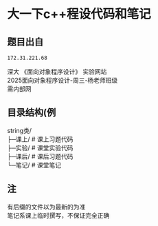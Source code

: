# 大一下c++程设代码和笔记
## 题目出自 
    172.31.221.68  
深大 《面向对象程序设计》 实验网站  
2025面向对象程序设计-周三-杨老师班级  
需内部网
## 目录结构(例
string类/  
 ├─课上/  # 课上习题代码  
 ├─实验/  # 课堂实验代码  
 ├─课后/  # 课后习题代码  
 └─笔记/  # 课堂笔记  
## 注
有后缀的文件以为最新的为准  
笔记系课上临时撰写，不保证完全正确
